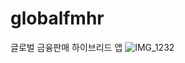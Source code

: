 # globalfmhr
글로벌 금융판매 하이브리드 앱
![IMG_1232](https://user-images.githubusercontent.com/111415219/212700617-467e631b-6cb0-4867-8eaf-272dfc17a681.PNG)
